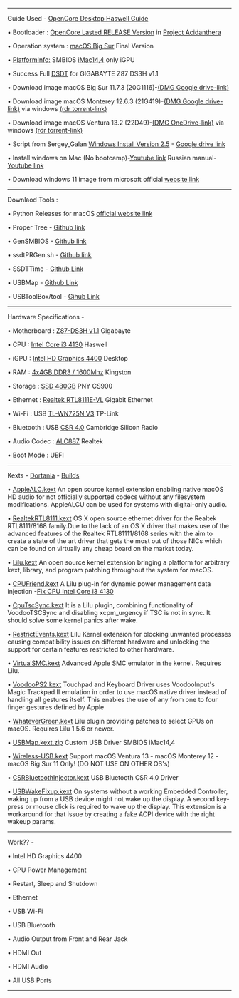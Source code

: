 _________________________________________________________________________________________________________________________________________________

Guide Used - [OpenCore Desktop Haswell Guide](https://dortania.github.io/OpenCore-Install-Guide/config.plist/haswell.html)

• Bootloader : [OpenCore Lasted RELEASE Version](https://github.com/acidanthera/OpenCorePkg) in [Project Acidanthera](https://github.com/orgs/acidanthera/repositories)

• Operation system : [macOS Big Sur](https://www.apple.com/newsroom/2020/11/macos-big-sur-is-here/) Final Version

• [PlatformInfo:](https://dortania.github.io/OpenCore-Install-Guide/config.plist/haswell.html#platforminfo) SMBIOS [iMac14,4](https://support.apple.com/kb/SP701?locale=ru_RU) only iGPU

• Success Full [DSDT](https://github.com/So1jon/Gigabayte-Z87-DS3H-Intel-Core-i3-4130-Intel-HD-Graphics-4400/files/10176289/DSDT_GIGABAYTE-Z87-DS3H_Intel-Core-i3-4130.zip) for GIGABAYTE Z87 DS3H v1.1

• Download image macOS Big Sur 11.7.3 (20G1116)-[(DMG Google drive-link)](https://drive.google.com/file/d/1gf-_WaHfuZsU3s7fEJiKCmjg0w-LTiOB/view?usp=share_link)

• Download image macOS Monterey 12.6.3 (21G419)-[(DMG Google drive-link)](https://drive.google.com/file/d/1wNvONhKAopXCp-OM6k9Cd1-amjXIZhn4/view?usp=share_link) via windows [(rdr torrent-link)](https://rutracker.org/forum/dl.php?t=6066530)

• Download image macOS Ventura 13.2 (22D49)-[(DMG OneDrive-link)](https://79mac-my.sharepoint.com/:u:/g/personal/7_79mac_onmicrosoft_com/EVAJTSfBTjRMt56kn9s23S8B8VV8VteoNq-cCxD39_u6CA?e=MfOfLo) via windows [(rdr torrent-link)](https://rutracker.org/forum/dl.php?t=6223477)

• Script from Sergey_Galan  [Windows Install Version 2.5](https://i.applelife.ru/2021/11/493507_Windows_Install_5.7.zip) - [Google drive link](https://drive.google.com/file/d/1m29LIGJOVr4UV2RkyqeOZkMV6XzFKhqJ/view) 

• Install windows on Mac (No bootcamp)-[Youtube link](https://youtu.be/3_h9yOvrAKc) Russian manual-[Youtube link](https://youtu.be/5pBLnKHz6c0)

• Download windows 11 image from microsoft official [website link](https://www.youtube.com/redirect?event=video_description&redir_token=QUFFLUhqbkRpTlhsQU94ZzgwUkZfVTVobi1qN1RDUE12QXxBQ3Jtc0tueWwtdkxmeHJtb0xiS0lCaEM5WGlmSXM3eXlMS3JuODNhU202azJFOGlad2p6cnFRYU00dzRkdHlKRHBvTTgyWU1oUkpnQlVpUHY5ZHYtUTFxRkc4Q2I4QmdlWS1wYk9XZTFzYjM5OGQwSnYtaUdpOA&q=https%3A%2F%2Fwww.microsoft.com%2Fru-ru%2Fsoftware-download%2Fwindows11&v=5pBLnKHz6c0)

_________________________________________________________________________________________________________________________________________________

Downlaod Tools :

• Python Releases for macOS [official website link](https://www.python.org/downloads/macos/)

• Proper Tree        - [Github link](https://github.com/corpnewt/ProperTree)

• GenSMBIOS          - [Github link](https://github.com/corpnewt/GenSMBIOS)

• ssdtPRGen.sh       - [Github link](https://github.com/Piker-Alpha/ssdtPRGen.sh)

• SSDTTime           - [Github Link](https://github.com/corpnewt/SSDTTime)

• USBMap             - [Github Link](https://github.com/corpnewt/USBMap)

• USBToolBox/tool    - [Gihub Link](https://github.com/USBToolBox/tool)       
_________________________________________________________________________________________________________________________________________________

Hardware Specifications -

• Motherboard : [Z87-DS3H v1.1](https://www.gigabyte.ru/products/page/mb/ga-z87-ds3hrev_11#kf) Gigabayte 

• CPU : [Intel Core i3 4130](https://ark.intel.com/content/www/ru/ru/ark/products/77480/intel-core-i34130-processor-3m-cache-3-40-ghz.html) Haswell
 
• iGPU : [Intel HD Graphics 4400](https://ark.intel.com/content/www/us/en/ark/products/graphics/81497/intel-hd-graphics-4400.html#@Desktop) Desktop

• RAM : [4x4GB DDR3 / 1600Mhz](https://www.kingston.com/dataSheets/KVR16N11S8_4.pdf) Kingston
 
• Storage : [SSD 480GB](https://www.pny.com.tw/en/products-detail/CS900-2-point-5-SSD/) PNY CS900 
 
• Ethernet : [Realtek RTL8111E-VL](https://4ip.info/files/attachments/RTL8111E.pdf) Gigabit Ethernet
 
• Wi-Fi : USB [TL-WN725N V3](https://www.tp-link.com/us/support/download/tl-wn725n/) TP-Link 

• Bluetooth : USB [CSR 4.0](https://russian.alibaba.com/p-detail/Universal-1600104012497.html?spm=a2700.7724857.0.0.eaefdcc1UmOoT3) Cambridge Silicon Radio
 
• Audio Codec : [ALC887](http://www.chipset-ic.com/datasheet/ALC887.pdf) Realtek 
 
• Boot Mode : UEFI

_________________________________________________________________________________________________________________________________________________


Kexts - [Dortania](https://dortania.github.io) - [Builds](https://dortania.github.io/builds/) 


• [AppleALC.kext](https://github.com/acidanthera/AppleALC) An open source kernel extension enabling native macOS HD audio for not officially supported codecs without any filesystem modifications. AppleALCU can be used for systems with digital-only audio.

• [RealtekRTL8111.kext](https://github.com/Mieze/RTL8111_driver_for_OS_X/releases) OS X open source ethernet driver for the Realtek RTL8111/8168 family.Due to the lack of an OS X driver that makes use of the advanced features of the Realtek RTL81111/8168 series with the aim to create a state of the art driver that gets the most out of those NICs which can be found on virtually any cheap board on the market today.

• [Lilu.kext](https://github.com/acidanthera/Lilu) An open source kernel extension bringing a platform for arbitrary kext, library, and program patching throughout the system for macOS.

• [CPUFriend.kext](https://github.com/acidanthera/CPUFriend) A Lilu plug-in for dynamic power management data injection -[Fix CPU Intel Core i3 4130](https://github.com/So1jon/Gigabayte-Z87-DS3H-Intel-Core-i3-4130-Intel-HD-Graphics-4400/files/9784489/CPU_Fix.zip)

• [CpuTscSync.kext](https://github.com/acidanthera/CpuTscSync) It is a Lilu plugin, combining functionality of VoodooTSCSync and disabling xcpm_urgency if TSC is not in sync. It should solve some kernel panics after wake.

• [RestrictEvents.kext](https://github.com/acidanthera/RestrictEvents) Lilu Kernel extension for blocking unwanted processes causing compatibility issues on different hardware and unlocking the support for certain features restricted to other hardware.

• [VirtualSMC.kext](https://github.com/acidanthera/VirtualSMC)  Advanced Apple SMC emulator in the kernel. Requires Lilu.

• [VoodooPS2.kext](https://github.com/acidanthera/VoodooPS2) Touchpad and Keyboard Driver uses VoodooInput's Magic Trackpad II emulation in order to use macOS native driver instead of handling all gestures itself. This enables the use of any from one to four finger gestures defined by Apple

• [WhateverGreen.kext](https://github.com/acidanthera/WhateverGreen) Lilu plugin providing patches to select GPUs on macOS. Requires Lilu 1.5.6 or newer.

• [USBMap.kext.zip](https://github.com/So1jon/Gigabayte-Z87-DS3H-Intel-Core-i3-4130-Intel-HD-Graphics-4400/files/10427360/USBMap.kext.zip) Custom USB Driver SMBIOS iMac14,4

• [Wireless-USB.kext](https://github.com/chris1111/Wireless-USB-Big-Sur-Adapter) Support macOS Ventura 13 - macOS Monterey 12 - macOS Big Sur 11 Only! (DO NOT USE ON OTHER OS's)

• [CSRBluetoothInjector.kext](https://github.com/So1jon/Gigabayte-Z87-DS3H-Intel-Core-i3-4130-Intel-HD-Graphics-4400/files/9784693/CSRBluetoothInjector.kext.zip) USB Bluetooth CSR 4.0 Driver

• [USBWakeFixup.kext](https://github.com/osy/USBWakeFixup) On systems without a working Embedded Controller, waking up from a USB device might not wake up the display. A second key-press or mouse click is required to wake up the display. This extension is a workaround for that issue by creating a fake ACPI device with the right wakeup params.

_________________________________________________________________________________________________________________________________________________
 

Work?? -

• Intel HD Graphics 4400 

• CPU Power Management 

• Restart, Sleep and Shutdown 

• Ethernet 

• USB Wi-Fi 

• USB Bluetooth 

• Audio Output from Front and Rear Jack 

• HDMI Out
 
• HDMI Audio 

• All USB Ports

_________________________________________________________________________________________________________________________________________________
